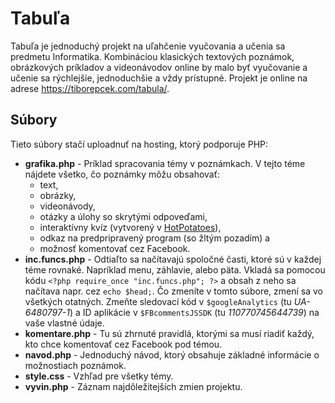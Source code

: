 # Tabuľa

Tabuľa je jednoduchý projekt na uľahčenie vyučovania a učenia sa predmetu Informatika. Kombináciou klasických textových poznámok, obrázkových príkladov a videonávodov online by malo byť vyučovanie a učenie sa rýchlejšie, jednoduchšie a vždy prístupné. Projekt je online na adrese https://tiborepcek.com/tabula/.

## Súbory

Tieto súbory stačí uploadnuť na hosting, ktorý podporuje PHP:

- **grafika.php** - Príklad spracovania témy v poznámkach. V tejto téme nájdete všetko, čo poznámky môžu obsahovať:
  - text,
  - obrázky,
  - videonávody,
  - otázky a úlohy so skrytými odpoveďami,
  - interaktívny kvíz (vytvorený v [HotPotatoes](https://hotpot.uvic.ca/)),
  - odkaz na predpripravený program (so žltým pozadím) a
  - možnosť komentovať cez Facebook.
- **inc.funcs.php** - Odtiaľto sa načítavajú spoločné časti, ktoré sú v každej téme rovnaké. Napríklad menu, záhlavie, alebo päta. Vkladá sa pomocou kódu `<?php require_once "inc.funcs.php"; ?>` a obsah z neho sa načítava napr. cez `echo $head;`. Čo zmeníte v tomto súbore, zmení sa vo všetkých otatných. Zmeňte sledovací kód v `$googleAnalytics` (tu *UA-6480797-1*) a ID aplikácie v `$FBcommentsJSSDK` (tu *110770745644739*) na vaše vlastné údaje.
- **komentare.php** - Tu sú zhrnuté pravidlá, ktorými sa musí riadiť každý, kto chce komentovať cez Facebook pod témou.
- **navod.php** - Jednoduchý návod, ktorý obsahuje základné informácie o možnostiach poznámok.
- **style.css** - Vzhľad pre všetky témy.
- **vyvin.php** - Záznam najdôležitejších zmien projektu.

